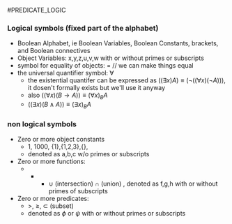 #PREDICATE_LOGIC 
### Logical symbols (fixed part of the alphabet)
- Boolean Alphabet, ie Boolean Variables, Boolean Constants, brackets, and Boolean connectives
- Object Variables: x,y,z,u,v,w with or without primes or subscripts
- symbol for equality of objects: = // we can make things equal
- the universal quantifier symbol: $\forall$ 
	- the existential quantifer can be expressed as $((\exists x) A) \equiv (\neg((\forall x)(\neg A)))$, it dosen't formally exists but we'll use it anyway
	- also $((\forall x) (B \rightarrow A)) \equiv (\forall x)_{B} A$ 
	-  $((\exists x) (B \land A)) \equiv (\exists x)_{B} A$ 

### non logical symbols
- Zero or more object constants 
	- 1, 1000, {1},{1,2,3},{}, 
	- denoted as a,b,c w/o primes or subscripts
- Zero or more functions: 
	+ + - $\cup$ (intersection) $\cap$ (union) , denoted as f,g,h with or without primes of subscripts 
- Zero or more predicates: 
	- $>$, $\ge$, $\subset$ (subset)   
	- denoted as $\phi$ or $\psi$ with or without primes or subscripts 
